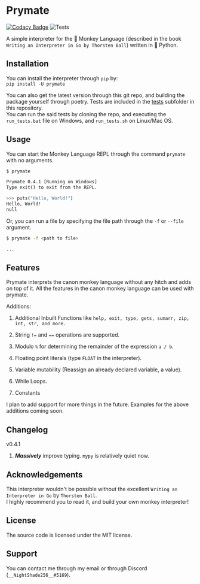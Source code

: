 # Prymate

[![Codacy Badge](https://app.codacy.com/project/badge/Grade/8156a028f2cc4b92912c83b9021cf5e5)](https://www.codacy.com/manual/anishjewalikar/prymate?utm_source=github.com&utm_medium=referral&utm_content=NightShade256/prymate&utm_campaign=Badge_Grade)
![Tests](https://github.com/NightShade256/prymate/workflows/Tests/badge.svg?branch=master)

A simple interpreter for the 🐒 Monkey Language (described in the book `Writing an Interpreter in Go by Thorsten Ball`) written in 🐍 Python.

## Installation

You can install the interpreter through `pip` by:  
`pip install -U prymate`

You can also get the latest version through this git repo, and building the package yourself through poetry.
Tests are included in the [tests](https://github.com/NightShade256/prymate/tree/master/tests) subfolder in this repository.  
You can run the said tests by cloning the repo, and executing the `run_tests.bat` file on Windows, and `run_tests.sh` on Linux/Mac OS.

## Usage

You can start the Monkey Language REPL through the command `prymate` with no arguments.

```bash
$ prymate

Prymate 0.4.1 [Running on Windows]
Type exit() to exit from the REPL.

>>> puts("Hello, World!")
Hello, World!
null
```

Or, you can run a file by specifying the file path through the `-f` or `--file` argument.

```bash
$ prymate -f <path to file>

...
```

## Features

Prymate interprets the canon monkey language without any hitch and adds on top of it.
All the features in the canon monkey language can be used with prymate.

Additions:

1. Additional Inbuilt Functions like `help, exit, type, gets, sumarr, zip, int, str, and more.`

2. String `!=` and `==` operations are supported.

3. Modulo `%` for determining the remainder of the expression `a / b`.

4. Floating point literals (type `FLOAT` in the interpreter).

5. Variable mutability (Reassign an already declared variable, a value).

6. While Loops.

7. Constants

I plan to add support for more things in the future.
Examples for the above additions coming soon.

## Changelog

v0.4.1

1. **_Massively_** improve typing. `mypy` is relatively quiet now.

## Acknowledgements

This interpreter wouldn't be possible without the excellent `Writing an Interpreter in Go` by `Thorsten Ball`.  
I highly recommend you to read it, and build your own monkey interpreter!

## License

The source code is licensed under the MIT license.

## Support

You can contact me through my email or through Discord (`__NightShade256__#5169`).
